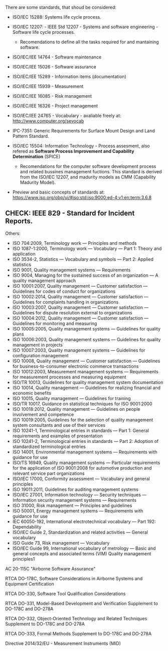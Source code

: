 
There are some standards, that shoud be considered:

- ISO/IEC 15288: Systems life cycle process.
- ISO/IEC 12207: - IEEE Std 12207 - Systems and software engineering - Software life cycle processes.
  - Recomendations to define all the tasks required for and mantaining software.
- ISO/IEC/IEE 14764 - Software maintenance
- ISO/IEC/IEE 15026 - Software assurance
- ISO/IEC/IEE 15289 - Information items (documentation)
- ISO/IEC/IEE 15939 - Measurement
- ISO/IEC/IEE 16085 - Risk management
- ISO/IEC/IEE 16326 - Project management
- ISO/IEC/IEE 24765 - Vocabulary - avaliable freely at: http://www.computer.org/sevocab
- IPC-7351: Generic Requirements for Surface Mount Design and Land Pattern Standard.
- ISO/IEC 15504: Information Technology - Process assesment, also refered as **Software Process Improvement and Capability Determination** (SPICE)
  - Recomendations for the computer software development process and related bussines management fuctions. This standard is derived from 
  the ISO/IEC 12207, and madurity models as CMM (Capability Madurity Model).

- Preview and basic concepts of standards at:   https://www.iso.org/obp/ui/#iso:std:iso:9000:ed-4:v1:en:term:3.6.8


CHECK: IEEE 829 - Standard for Incident Reports.
-------------

Others:



 - ISO 704:2009, Terminology work — Principles and methods
 - ISO 1087-1:2000, Terminology work — Vocabulary — Part 1: Theory and application
 - ISO 3534-2, Statistics — Vocabulary and symbols — Part 2: Applied statistics
 - ISO 9001, Quality management systems — Requirements
 - ISO 9004, Managing for the sustained success of an organization — A quality management approach
 - ISO 10001:2007, Quality management — Customer satisfaction — Guidelines for codes of conduct for organizations
 - ISO 10002:2014, Quality management — Customer satisfaction — Guidelines for complaints handling in organizations
 - ISO 10003:2007, Quality management — Customer satisfaction — Guidelines for dispute resolution external to organizations
 - ISO 10004:2012, Quality management — Customer satisfaction — Guidelines for monitoring and measuring
 - ISO 10005:2005, Quality management systems — Guidelines for quality plans
 - ISO 10006:2003, Quality management systems — Guidelines for quality management in projects
 - ISO 10007:2003, Quality management systems — Guidelines for configuration management
 - ISO 10008, Quality management — Customer satisfaction — Guidelines for business-to-consumer electronic commerce transactions
 - ISO 10012:2003, Measurement management systems — Requirements for measurement processes and measuring equipment
 - ISO/TR 10013, Guidelines for quality management system documentation
 - ISO 10014, Quality management — Guidelines for realizing financial and economic benefits
 - ISO 10015, Quality management — Guidelines for training
 - ISO/TR 10017, Guidance on statistical techniques for ISO 9001:2000
 - ISO 10018:2012, Quality management — Guidelines on people involvement and competence
 - ISO 10019:2005, Guidelines for the selection of quality management system consultants and use of their services
 - ISO 10241-1, Terminological entries in standards — Part 1: General requirements and examples of presentation
 - ISO 10241-2, Terminological entries in standards — Part 2: Adoption of standardized terminological entries
 - ISO 14001, Environmental management systems — Requirements with guidance for use
 - ISO/TS 16949, Quality management systems — Particular requirements for the application of ISO 9001:2008 for automotive production and relevant service part organizations
 - ISO/IEC 17000, Conformity assessment — Vocabulary and general principles
 - ISO 19011:2011, Guidelines for auditing management systems
 - ISO/IEC 27001, Information technology — Security techniques — Information security management systems — Requirements
 - ISO 31000, Risk management — Principles and guidelines
 - ISO 50001, Energy management systems — Requirements with guidance for use
 - IEC 60050-192, International electrotechnical vocabulary — Part 192: Dependability
 - ISO/IEC Guide 2, Standardization and related activities — General vocabulary
 - ISO Guide 73, Risk management — Vocabulary
 - ISO/IEC Guide 99, International vocabulary of metrology — Basic and general concepts and associated terms (VIM)
 Quality management principles1




AC 20-115C "Airborne Software Assurance" 

RTCA DO-178C, Software Considerations in Airborne Systems and Equipment Certification

RTCA DO-330, Software Tool Qualification Considerations

RTCA DO-331, Model-Based Development and Verification Supplement to DO-178C and DO-278A

RTCA DO-332, Object-Oriented Technology and Related Techniques Supplement to DO-178C and DO-278A

RTCA DO-333, Formal Methods Supplement to DO-178C and DO-278A


	
Directive 2014/32/EU  - Measurement Instruments (MID)

